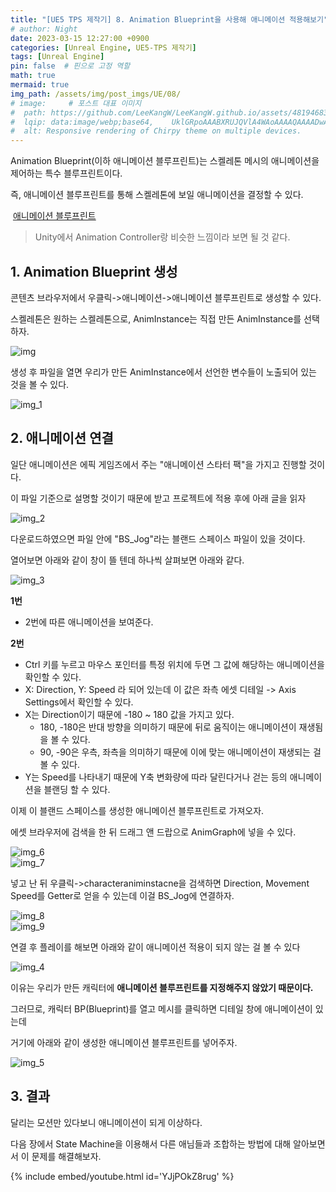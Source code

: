 ```yaml
---
title: "[UE5 TPS 제작기] 8. Animation Blueprint을 사용해 애니메이션 적용해보기"
# author: Night
date: 2023-03-15 12:27:00 +0900
categories: [Unreal Engine, UE5-TPS 제작기]
tags: [Unreal Engine]
pin: false  # 핀으로 고정 역할
math: true
mermaid: true
img_path: /assets/img/post_imgs/UE/08/
# image:     # 포스트 대표 이미지
#  path: https://github.com/LeeKangW/LeeKangW.github.io/assets/48194683/7e5b8251-2544-4eea-b702-ad59aa404e9e
#  lqip: data:image/webp;base64,    UklGRpoAAABXRUJQVlA4WAoAAAAQAAAADwAABwAAQUxQSDIAAAARL0AmbZurmr57yyIiqE8oiG0bejIYEQTgqiDA9vqnsUSI6H+oAERp2HZ65qP/VIAWAFZQOCBCAAAA8AEAnQEqEAAIAAVAfCWkAALp8sF8rgRgAP7o9FDvMCkMde9PK7euH5M1m6VWoDXf2FkP3BqV0ZYbO6NA/VFIAAAA
#  alt: Responsive rendering of Chirpy theme on multiple devices.
---
```


Animation Blueprint(이하 애니메이션 블루프린트)는 스켈레톤 메시의 애니메이션을 제어하는 특수 블루프린트이다.

즉, 애니메이션 블루프린트를 통해 스켈레톤에 보일 애니메이션을 결정할 수 있다.

 [애니메이션 블루프린트](https://docs.unrealengine.com/5.0/ko/animation-blueprints-in-unreal-engine/)

> Unity에서 Animation Controller랑 비슷한 느낌이라 보면 될 것 같다.

## 1\. Animation Blueprint 생성

콘텐츠 브라우저에서 우클릭->애니메이션->애니메이션 블루프린트로 생성할 수 있다.

스켈레톤은 원하는 스켈레톤으로, AnimInstance는 직접 만든 AnimInstance를 선택하자.

![img](img.png)

생성 후 파일을 열면 우리가 만든 AnimInstance에서 선언한 변수들이 노출되어 있는 것을 볼 수 있다.

![img_1](img_1.png)

## 2\. 애니메이션 연결

일단 애니메이션은 에픽 게임즈에서 주는 "애니메이션 스타터 팩"을 가지고 진행할 것이다.

이 파일 기준으로 설명할 것이기 때문에 받고 프로젝트에 적용 후에 아래 글을 읽자

![img_2](img_2.png)

다운로드하였으면 파일 안에 "BS\_Jog"라는 블랜드 스페이스 파일이 있을 것이다.

열어보면 아래와 같이 창이 뜰 텐데 하나씩 살펴보면 아래와 같다.

![img_3](img_3.png)

**1번**

-   2번에 따른 애니메이션을 보여준다.

**2번**

-   Ctrl 키를 누르고 마우스 포인터를 특정 위치에 두면 그 값에 해당하는 애니메이션을 확인할 수 있다.
-   X: Direction, Y: Speed 라 되어 있는데 이 값은 좌측 에셋 디테일 -> Axis Settings에서 확인할 수 있다.
-   X는 Direction이기 때문에 -180 ~ 180 값을 가지고 있다.
    -   180, -180은 반대 방향을 의미하기 때문에 뒤로 움직이는 애니메이션이 재생됨을 볼 수 있다.
    -   90, -90은 우측, 좌측을 의미하기 때문에 이에 맞는 애니메이션이 재생되는 걸 볼 수 있다.
-   Y는 Speed를 나타내기 때문에 Y축 변화량에 따라 달린다거나 걷는 등의 애니메이션을 블랜딩 할 수 있다.

이제 이 블랜드 스페이스를 생성한 애니메이션 블루프린트로 가져오자.

에셋 브라우저에 검색을 한 뒤 드래그 앤 드랍으로 AnimGraph에 넣을 수 있다.

![img_6](img_6.png)  
![img_7](img_7.png)  

넣고 난 뒤 우클릭->characteraniminstacne을 검색하면 Direction, Movement Speed를 Getter로 얻을 수 있는데 이걸 BS\_Jog에 연결하자.

![img_8](img_8.png)  
![img_9](img_9.png)

연결 후 플레이를 해보면 아래와 같이 애니메이션 적용이 되지 않는 걸 볼 수 있다

![img_4](img_4.png)  

이유는 우리가 만든 캐릭터에 **애니메이션 블루프린트를 지정해주지 않았기 때문이다.**

그러므로, 캐릭터 BP(Blueprint)를 열고 메시를 클릭하면 디테일 창에 애니메이션이 있는데

거기에 아래와 같이 생성한 애니메이션 블루프린트를 넣어주자.

![img_5](img_5.png)


## 3\. 결과

달리는 모션만 있다보니 애니메이션이 되게 이상하다.

다음 장에서 State Machine을 이용해서 다른 애님들과 조합하는 방법에 대해 알아보면서 이 문제를 해결해보자.

{% include embed/youtube.html id='YJjPOkZ8rug' %}